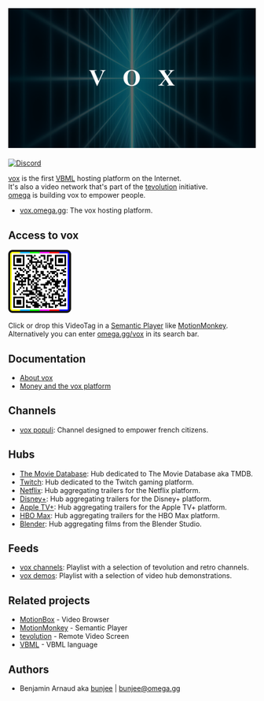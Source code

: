 <a href="https://omega.gg/vox"><img src="vox.png" alt="vox" width="512px"></a>
---
[![Discord](https://img.shields.io/discord/705770212485496852)](https://omega.gg/discord)

[vox](https://omega.gg/vox) is the first [VBML](https://omega.gg/VBML) hosting platform on the Internet.<br>
It's also a video network that's part of the [tevolution](https://omega.gg/about/tevolution) initiative.<br>
[omega](https://omega.gg/about) is building vox to empower people.<br>

- [vox.omega.gg](https://vox.omega.gg): The vox hosting platform.

## Access to vox

<a href="https://omega.gg/vox/vbml"><img src="dist/voxTag.png" alt="voxTag" width="128px"></a>

Click or drop this VideoTag in a [Semantic Player](https://omega.gg/about/SemanticPlayer) like [MotionMonkey](https://omega.gg/MotionMonkey).<br>
Alternatively you can enter [omega.gg/vox](https://omega.gg/vox) in its search bar.

## Documentation

- [About vox](/doc/about.md)
- [Money and the vox platform](/doc/money.md)

## Channels

- [vox populi](https://omega.gg/voxPopuli/sources): Channel designed to empower french citizens.

## Hubs

- [The Movie Database](hub/tmdb): Hub dedicated to The Movie Database aka TMDB.
- [Twitch](hub/twitch): Hub dedicated to the Twitch gaming platform.
- [Netflix](hub/tmdb/hub/netflix): Hub aggregating trailers for the Netflix platform.
- [Disney+](hub/tmdb/hub/disney): Hub aggregating trailers for the Disney+ platform.
- [Apple TV+](hub/tmdb/hub/apple): Hub aggregating trailers for the Apple TV+ platform.
- [HBO Max](hub/tmdb/hub/max): Hub aggregating trailers for the HBO Max platform.
- [Blender](hub/blender): Hub aggregating films from the Blender Studio.

## Feeds

- [vox channels](playlist/channels.vbml): Playlist with a selection of tevolution and retro channels.
- [vox demos](playlist/demos.vbml): Playlist with a selection of video hub demonstrations.

## Related projects

- [MotionBox](https://omega.gg/MotionBox/sources) - Video Browser
- [MotionMonkey](https://omega.gg/MotionMonkey) - Semantic Player
- [tevolution](https://omega.gg/tevolution) - Remote Video Screen
- [VBML](https://omega.gg/vbml) - VBML language

## Authors

- Benjamin Arnaud aka [bunjee](https://bunjee.me) | <bunjee@omega.gg>
